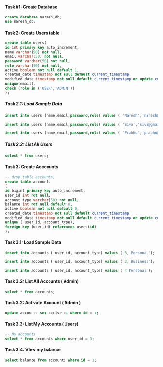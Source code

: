 #### Task #1: Create Database

```sql
create database naresh_db;
use naresh_db;
```

#### Task 2: Create Users table
```sql
create table users(
id int primary key auto_increment,
name varchar(50) not null,
email varchar(50) not null,
password varchar(50) not null,
role varchar(10) not null,
active boolean not null default 1,
created_date timestamp not null default current_timestamp,
modified_date timestamp not null default current_timestamp on update current_timestamp,
unique(email),
check (role in ('USER','ADMIN'))
);
```

##### Task 2.1: Load Sample Data
```sql
insert into users (name,email,password,role) values ( 'Naresh','naresh@gmail.com', 'pass123', 'ADMIN');

insert into users (name,email,password,role) values ( 'Siva','siva@gmail.com', 'pass123', 'USER');

insert into users (name,email,password,role) values ( 'Prabhu','prabhu@gmail.com', 'pass123', 'USER');
```

##### Task 2.2: List All Users
```sql
select * from users;
```

#### Task 3: Create Acccounts 
```sql
-- drop table accounts;
create table accounts 
( 
id bigint primary key auto_increment,
user_id int not null,
account_type varchar(50) not null,
balance int not null default 0,
active boolean not null default 0,
created_date timestamp not null default current_timestamp,
modified_date timestamp not null default current_timestamp on update current_timestamp,
unique ( user_id, account_type),
foreign key (user_id) references users(id)
);
```

#### Task 3.1: Load Sample Data
```sql
insert into accounts ( user_id, account_type) values ( 3,'Personal');

insert into accounts ( user_id, account_type) values ( 3,'Business');

insert into accounts ( user_id, account_type) values ( 4'Personal');
```

#### Task 3.2: List All Accounts ( Admin)
```sql
select * from accounts;
```

#### Task 3.2: Activate Account ( Admin )
```sql
update accounts set active =1 where id = 1;
```

#### Task 3.3: List My Accounts ( Users)
```sql
-- My accounts
select * from accounts where user_id = 3;
```

#### Task 3.4: View my balance
```sql
select balance from accounts where id = 1;
```



